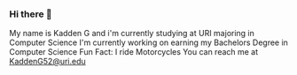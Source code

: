 ### Hi there 👋
My name is Kadden G and i'm currently studying at URI majoring in Computer Science
I'm currently working on earning my Bachelors Degree in Computer Science
Fun Fact: I ride Motorcycles
You can reach me at KaddenG52@uri.edu

<!--
**KaddenG52/KaddenG52** is a ✨ _special_ ✨ repository because its `README.md` (this file) appears on your GitHub profile.

Here are some ideas to get you started:

- 🔭 I’m currently working on ...
- 🌱 I’m currently learning ...
- 👯 I’m looking to collaborate on ...
- 🤔 I’m looking for help with ...
- 💬 Ask me about ...
- 📫 How to reach me: ...
- 😄 Pronouns: ...
- ⚡ Fun fact: ...
-->
